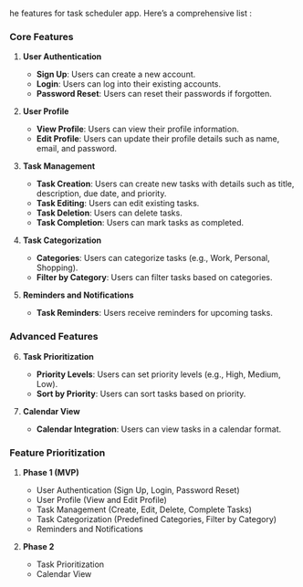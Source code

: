 he features for task scheduler app. Here’s a comprehensive list :

### Core Features

1. **User Authentication**
   - **Sign Up**: Users can create a new account.
   - **Login**: Users can log into their existing accounts.
   - **Password Reset**: Users can reset their passwords if forgotten.

2. **User Profile**
   - **View Profile**: Users can view their profile information.
   - **Edit Profile**: Users can update their profile details such as name, email, and password.

3. **Task Management**
   - **Task Creation**: Users can create new tasks with details such as title, description, due date, and priority.
   - **Task Editing**: Users can edit existing tasks.
   - **Task Deletion**: Users can delete tasks.
   - **Task Completion**: Users can mark tasks as completed.

4. **Task Categorization**
   - **Categories**: Users can categorize tasks (e.g., Work, Personal, Shopping).
   - **Filter by Category**: Users can filter tasks based on categories.

5. **Reminders and Notifications**
   - **Task Reminders**: Users receive reminders for upcoming tasks.
   
### Advanced Features

6. **Task Prioritization**
   - **Priority Levels**: Users can set priority levels (e.g., High, Medium, Low).
   - **Sort by Priority**: Users can sort tasks based on priority.

7. **Calendar View**
   - **Calendar Integration**: Users can view tasks in a calendar format.



### Feature Prioritization

1. **Phase 1 (MVP)**
   - User Authentication (Sign Up, Login, Password Reset)
   - User Profile (View and Edit Profile)
   - Task Management (Create, Edit, Delete, Complete Tasks)
   - Task Categorization (Predefined Categories, Filter by Category)
   - Reminders and Notifications

2. **Phase 2**
   - Task Prioritization
   - Calendar View

